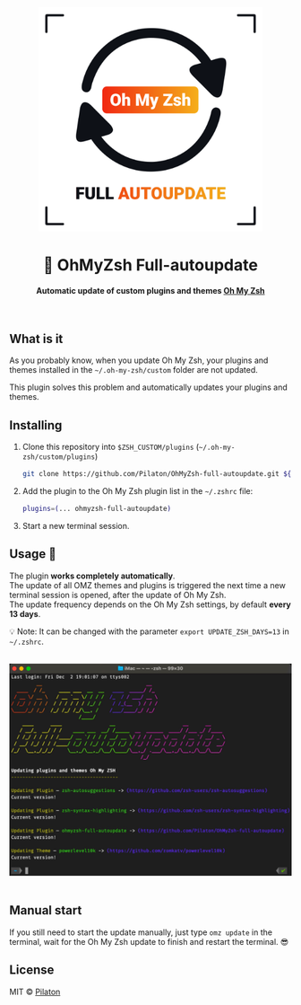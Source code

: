 <div align="center">
    <a href="https://github.com/Pilaton/OhMyZsh-full-autoupdate">
        <img src="./doc/images/ohmyzsh-full-update.svg" alt="OhMyZsh Full-autoupdate" width="400">
    </a>
    <h1>🍃 OhMyZsh Full-autoupdate</h1>
    <h4>Automatic update of custom plugins and themes <a href="https://github.com/ohmyzsh/ohmyzsh">Oh My Zsh</a></h4>
</div>

<br>

## What is it

As you probably know, when you update Oh My Zsh, your plugins and themes installed in the `~/.oh-my-zsh/custom` folder are not updated.

This plugin solves this problem and automatically updates your plugins and themes.

## Installing

1. Clone this repository into `$ZSH_CUSTOM/plugins` (`~/.oh-my-zsh/custom/plugins`)

   ```bash
   git clone https://github.com/Pilaton/OhMyZsh-full-autoupdate.git ${ZSH_CUSTOM:-~/.oh-my-zsh/custom}/plugins/ohmyzsh-full-autoupdate
   ```

2. Add the plugin to the Oh My Zsh plugin list in the `~/.zshrc` file:

   ```bash
   plugins=(... ohmyzsh-full-autoupdate)
   ```

3. Start a new terminal session.

## Usage 🚀

The plugin **works completely automatically**.  
The update of all OMZ themes and plugins is triggered the next time a new terminal session is opened, after the update of Oh My Zsh.  
The update frequency depends on the Oh My Zsh settings, by default **every 13 days**.

💡 Note: It can be changed with the parameter `export UPDATE_ZSH_DAYS=13` in `~/.zshrc`.

<br>
<div align="center">
    <img src="./doc/images/terminal_screenshot.jpg" alt="OhMyZsh Full-autoupdate Terminal screenshot" width="700">
</div>
<br>

## Manual start

If you still need to start the update manually, just type `omz update` in the terminal, wait for the Oh My Zsh update to finish and restart the terminal. 😎

## License

MIT © [Pilaton](https://github.com/Pilaton)
